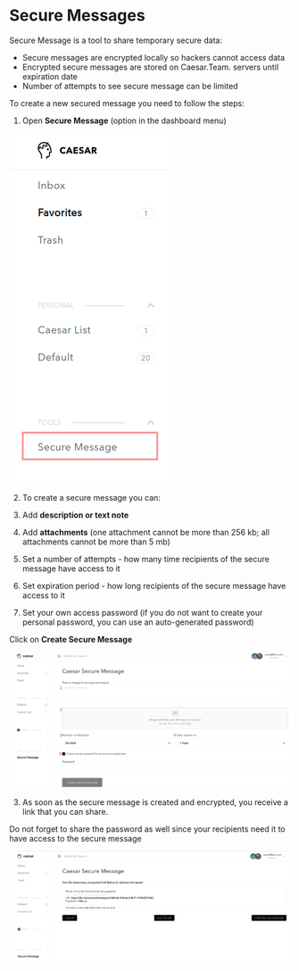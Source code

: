 # Secure Messages

Secure Message is a tool to share temporary secure data:

* Secure messages are encrypted locally so hackers cannot access data
* Encrypted secure messages are stored on Caesar.Team. servers until expiration date
* Number of attempts to see secure message can be limited

To create a new secured message you need to follow the steps: 

1. Open **Secure Message** \(option in the dashboard menu\)

![](.gitbook/assets/sec_message-1.png)



2. To create a secure message you can:

1. Add **description or text note**
2. Add **attachments** \(one attachment cannot be more than 256 kb; all attachments cannot be more than 5 mb\)
3. Set a number of attempts - how many time recipients of the secure message have access to it
4. Set expiration period - how long recipients of the secure message have access to it
5. Set your own access password \(if you do not want to create your personal password, you can use an auto-generated password\)

Click on **Create Secure Message**

![](.gitbook/assets/sec_message-2.png)

3. As soon as the secure message is created and encrypted, you receive a link that you can share. 

Do not forget to share the password as well since your recipients need it to have access to the secure message

![](.gitbook/assets/sec_message-3.png)



